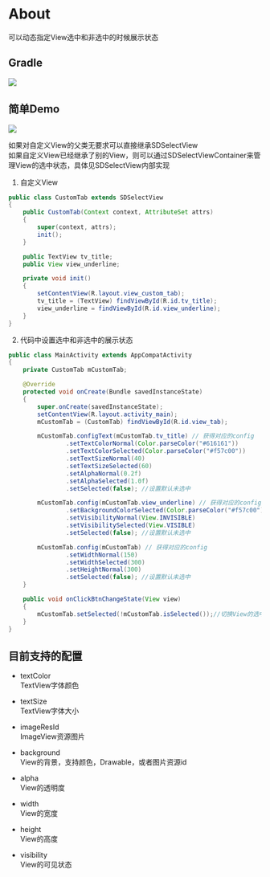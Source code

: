 # About
可以动态指定View选中和非选中的时候展示状态

## Gradle
[![](https://jitpack.io/v/zj565061763/select.svg)](https://jitpack.io/#zj565061763/select)

## 简单Demo
![](http://thumbsnap.com/i/mYc3jx69.gif?0915)<br>

如果对自定义View的父类无要求可以直接继承SDSelectView<br>
如果自定义View已经继承了别的View，则可以通过SDSelectViewContainer来管理View的选中状态，具体见SDSelectView内部实现<br>

1. 自定义View
```java
public class CustomTab extends SDSelectView
{
    public CustomTab(Context context, AttributeSet attrs)
    {
        super(context, attrs);
        init();
    }

    public TextView tv_title;
    public View view_underline;

    private void init()
    {
        setContentView(R.layout.view_custom_tab);
        tv_title = (TextView) findViewById(R.id.tv_title);
        view_underline = findViewById(R.id.view_underline);
    }
}
```
2. 代码中设置选中和非选中的展示状态
```java
public class MainActivity extends AppCompatActivity
{
    private CustomTab mCustomTab;

    @Override
    protected void onCreate(Bundle savedInstanceState)
    {
        super.onCreate(savedInstanceState);
        setContentView(R.layout.activity_main);
        mCustomTab = (CustomTab) findViewById(R.id.view_tab);

        mCustomTab.configText(mCustomTab.tv_title) // 获得对应的config
                .setTextColorNormal(Color.parseColor("#616161"))
                .setTextColorSelected(Color.parseColor("#f57c00"))
                .setTextSizeNormal(40)
                .setTextSizeSelected(60)
                .setAlphaNormal(0.2f)
                .setAlphaSelected(1.0f)
                .setSelected(false); //设置默认未选中

        mCustomTab.config(mCustomTab.view_underline) // 获得对应的config
                .setBackgroundColorSelected(Color.parseColor("#f57c00"))
                .setVisibilityNormal(View.INVISIBLE)
                .setVisibilitySelected(View.VISIBLE)
                .setSelected(false); //设置默认未选中

        mCustomTab.config(mCustomTab) // 获得对应的config
                .setWidthNormal(150)
                .setWidthSelected(300)
                .setHeightNormal(300)
                .setSelected(false); //设置默认未选中
    }

    public void onClickBtnChangeState(View view)
    {
        mCustomTab.setSelected(!mCustomTab.isSelected());//切换View的选中状态
    }
}
```
## 目前支持的配置
* textColor       
TextView字体颜色

* textSize        
TextView字体大小

* imageResId      
ImageView资源图片

* background      
View的背景，支持颜色，Drawable，或者图片资源id

* alpha           
View的透明度

* width           
View的宽度

* height          
View的高度

* visibility      
View的可见状态
